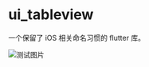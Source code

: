 # ui_tableview
一个保留了 iOS 相关命名习惯的 flutter 库。

![测试图片](https://github.com/Maojunhao/ui_tableview/blob/main/images/test.gif)
